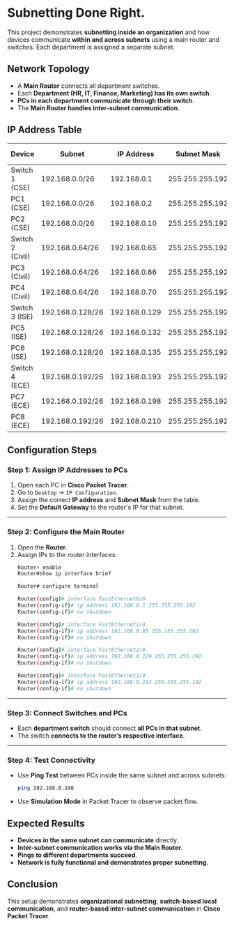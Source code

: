 # Subnetting Done Right.
This project demonstrates **subnetting inside an organization** and how devices communicate **within and across subnets** using a main router and switches. Each department is assigned a separate subnet.


## Network Topology
- A **Main Router** connects all department switches.
- Each **Department (HR, IT, Finance, Marketing) has its own switch**.
- **PCs in each department communicate through their switch**.
- The **Main Router handles inter-subnet communication**.


## IP Address Table

| Device         | Subnet            | IP Address       | Subnet Mask         | Default Gateway  |
|---------------|------------------|------------------|----------------------|------------------|
| Switch 1 (CSE) | 192.168.0.0/26   | 192.168.0.1      | 255.255.255.192      | —                |
| PC1 (CSE)     | 192.168.0.0/26   | 192.168.0.2      | 255.255.255.192      | 192.168.0.1      |
| PC2 (CSE)     | 192.168.0.0/26   | 192.168.0.10     | 255.255.255.192      | 192.168.0.1      |
| Switch 2 (Civil) | 192.168.0.64/26  | 192.168.0.65     | 255.255.255.192      | —                |
| PC3 (Civil)   | 192.168.0.64/26  | 192.168.0.66     | 255.255.255.192      | 192.168.0.65     |
| PC4 (Civil)   | 192.168.0.64/26  | 192.168.0.70     | 255.255.255.192      | 192.168.0.65     |
| Switch 3 (ISE) | 192.168.0.128/26 | 192.168.0.129    | 255.255.255.192      | —                |
| PC5 (ISE)     | 192.168.0.128/26 | 192.168.0.132    | 255.255.255.192      | 192.168.0.129    |
| PC6 (ISE)     | 192.168.0.128/26 | 192.168.0.135    | 255.255.255.192      | 192.168.0.129    |
| Switch 4 (ECE) | 192.168.0.192/26 | 192.168.0.193    | 255.255.255.192      | —                |
| PC7 (ECE)     | 192.168.0.192/26 | 192.168.0.198    | 255.255.255.192      | 192.168.0.193    |
| PC8 (ECE)     | 192.168.0.192/26 | 192.168.0.210    | 255.255.255.192      | 192.168.0.193    |

## Configuration Steps

### **Step 1: Assign IP Addresses to PCs**
1. Open each PC in **Cisco Packet Tracer**.
2. Go to `Desktop` → `IP Configuration`.
3. Assign the correct **IP address** and **Subnet Mask** from the table.
4. Set the **Default Gateway** to the router's IP for that subnet.
---
### **Step 2: Configure the Main Router**
1. Open the **Router**.
2. Assign IPs to the router interfaces:
   ```bash
   Router> enable
   Router#show ip interface brief
   
   Router# configure terminal
   
   Router(config)# interface FastEthernet0/0
   Router(config-if)# ip address 192.168.0.1 255.255.255.192
   Router(config-if)# no shutdown
   
   Router(config)# interface FastEthernet1/0
   Router(config-if)# ip address 192.168.0.65 255.255.255.192
   Router(config-if)# no shutdown
   
   Router(config)# interface FastEthernet2/0
   Router(config-if)# ip address 192.168.0.129 255.255.255.192
   Router(config-if)# no shutdown
   
   Router(config)# interface FastEthernet3/0
   Router(config-if)# ip address 192.168.0.193 255.255.255.192
   Router(config-if)# no shutdown
   ```
---
### **Step 3: Connect Switches and PCs**
- Each **department switch** should connect **all PCs in that subnet**.
- The switch **connects to the router’s respective interface**.
---

### **Step 4: Test Connectivity**
- Use **Ping Test** between PCs inside the same subnet and across subnets:
  ```bash
  ping 192.168.0.198
  ```
- Use **Simulation Mode** in Packet Tracer to observe packet flow.


## **Expected Results**
- **Devices in the same subnet can communicate** directly.
- **Inter-subnet communication works via the Main Router**.
- **Pings to different departments succeed**.
- **Network is fully functional and demonstrates proper subnetting.**

## **Conclusion**
This setup demonstrates **organizational subnetting**, **switch-based local communication**, and **router-based inter-subnet communication** in **Cisco Packet Tracer**. 
